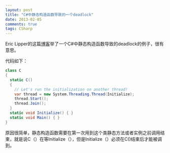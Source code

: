```yaml
---
layout: post
title: "C#中静态构造函数导致的一个deadlock"
date: 2013-02-05
comments: true
tags: CSharp
---
```

<p id="site-description">Eric Lipper的这篇<a href="http://ericlippert.com/2013/01/31/the-no-lock-deadlock/" target="_blank">博客</a>举了一个C#中静态构造函数导致的deadlock的例子，很有意思。</p>
<p>代码如下：</p>

```csharp
class C
{
  static C() 
  {
    // Let's run the initialization on another thread!
    var thread = new System.Threading.Thread(Initialize);
    thread.Start();
    thread.Join();
  }
  static void Initialize() { }
  static void Main() { }
}
```

<p>原因很简单，静态构造函数需要在第一次用到这个类静态方法或者实例之前调用结束，就是说C（）在等Initialize（），但是Initialize（）必须在C()结束后才能被调到。</p>